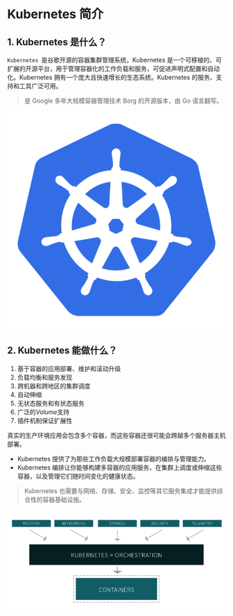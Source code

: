 # Kubernetes 简介

## 1. Kubernetes 是什么？

`Kubernetes `是谷歌开源的容器集群管理系统，Kubernetes 是一个可移植的、可扩展的开源平台，用于管理容器化的工作负载和服务，可促进声明式配置和自动化。Kubernetes 拥有一个庞大且快速增长的生态系统。Kubernetes 的服务、支持和工具广泛可用。

> 是 Google 多年大规模容器管理技术 Borg 的开源版本，由 Go 语言翻写。

![k8s图标](media/Kubernetes简介.assets/iKNxfcSgdUDF394.png)

## 2. Kubernetes 能做什么？

1.  基于容器的应用部署、维护和滚动升级
2.  负载均衡和服务发现
3.  跨机器和跨地区的集群调度
4.  自动伸缩
5.  无状态服务和有状态服务
6.  广泛的*Volume*支持
7.  插件机制保证扩展性

真实的生产环境应用会包含多个容器，而这些容器还很可能会跨越多个服务器主机部署。

- Kubernetes 提供了为那些工作负载大规模部署容器的编排与管理能力。
- Kubernetes 编排让你能够构建多容器的应用服务，在集群上调度或伸缩这些容器，以及管理它们随时间变化的健康状态。

> Kubernetes 也需要与网络、存储、安全、监控等其它服务集成才能提供综合性的容器基础设施。

![容器基础设施图](media/Kubernetes简介.assets/容器基础设施图.png)


